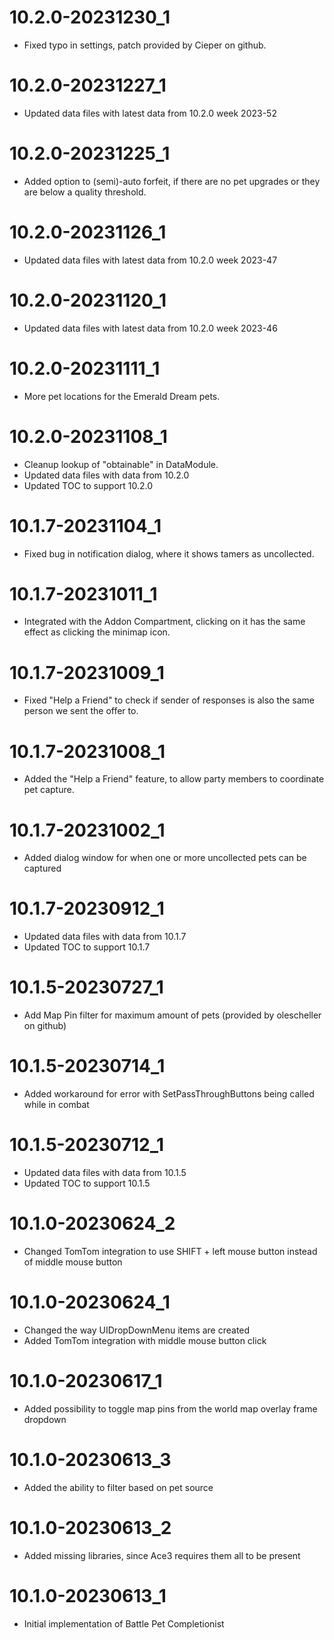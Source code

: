 # 10.2.0-20231230_1
* Fixed typo in settings, patch provided by Cieper on github.

# 10.2.0-20231227_1
* Updated data files with latest data from 10.2.0 week 2023-52

# 10.2.0-20231225_1
* Added option to (semi)-auto forfeit, if there are no pet upgrades or they are below a quality threshold.

# 10.2.0-20231126_1
* Updated data files with latest data from 10.2.0 week 2023-47

# 10.2.0-20231120_1
* Updated data files with latest data from 10.2.0 week 2023-46

# 10.2.0-20231111_1
* More pet locations for the Emerald Dream pets.

# 10.2.0-20231108_1
* Cleanup lookup of "obtainable" in DataModule.
* Updated data files with data from 10.2.0
* Updated TOC to support 10.2.0

# 10.1.7-20231104_1
* Fixed bug in notification dialog, where it shows tamers as uncollected.

# 10.1.7-20231011_1
* Integrated with the Addon Compartment, clicking on it has the same effect as clicking the minimap icon.

# 10.1.7-20231009_1
* Fixed "Help a Friend" to check if sender of responses is also the same person we sent the offer to.

# 10.1.7-20231008_1
* Added the "Help a Friend" feature, to allow party members to coordinate pet capture.

# 10.1.7-20231002_1
* Added dialog window for when one or more uncollected pets can be captured

# 10.1.7-20230912_1
* Updated data files with data from 10.1.7
* Updated TOC to support 10.1.7

# 10.1.5-20230727_1
* Add Map Pin filter for maximum amount of pets (provided by olescheller on github)

# 10.1.5-20230714_1
* Added workaround for error with SetPassThroughButtons being called while in combat

# 10.1.5-20230712_1
* Updated data files with data from 10.1.5
* Updated TOC to support 10.1.5

# 10.1.0-20230624_2
* Changed TomTom integration to use SHIFT + left mouse button instead of middle mouse button

# 10.1.0-20230624_1
* Changed the way UIDropDownMenu items are created
* Added TomTom integration with middle mouse button click

# 10.1.0-20230617_1
* Added possibility to toggle map pins from the world map overlay frame dropdown

# 10.1.0-20230613_3
* Added the ability to filter based on pet source

# 10.1.0-20230613_2
* Added missing libraries, since Ace3 requires them all to be present

# 10.1.0-20230613_1
* Initial implementation of Battle Pet Completionist